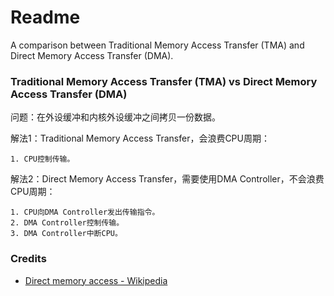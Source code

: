 # Readme
A comparison between Traditional Memory Access Transfer (TMA) and Direct Memory Access Transfer (DMA).

### Traditional Memory Access Transfer (TMA) vs Direct Memory Access Transfer (DMA)

问题：在外设缓冲和内核外设缓冲之间拷贝一份数据。

解法1：Traditional Memory Access Transfer，会浪费CPU周期：
```
1. CPU控制传输。
```

解法2：Direct Memory Access Transfer，需要使用DMA Controller，不会浪费CPU周期：
```
1. CPU向DMA Controller发出传输指令。
2. DMA Controller控制传输。
3. DMA Controller中断CPU。
```

### Credits
- [Direct memory access - Wikipedia](https://en.wikipedia.org/wiki/Direct_memory_access)
